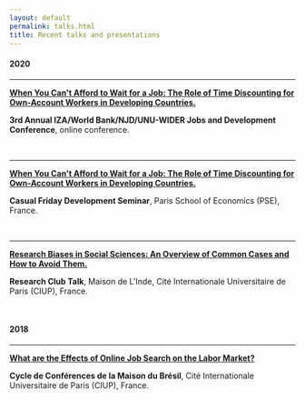 ```yaml
---
layout: default
permalink: talks.html
title: Recent talks and presentations
---
```


#### 2020

<hr>

<b>[When You Can't Afford to Wait for a Job: The Role of Time Discounting for Own-Account Workers in Developing Countries.](../docs/2020_09_03_presentation_oaw_scarelli.pdf)</b>

**3rd Annual IZA/World Bank/NJD/UNU-WIDER Jobs and Development Conference**, online conference.

<br>
<hr>

<b>[When You Can't Afford to Wait for a Job: The Role of Time Discounting for Own-Account Workers in Developing Countries.](../docs/2020_07_17_presentation_oaw_scarelli.pdf)</b>

**Casual Friday Development Seminar**, Paris School of Economics (PSE), France.

<br>
<hr>

<b>[Research Biases in Social Sciences: An Overview of Common Cases and How to Avoid Them.](../docs/2020_03_06_presentation_research_biases.pdf)</b>

**Research Club Talk**, Maison de L'Inde, Cité Internationale Universitaire de Paris (CIUP), France.

<br>

#### 2018

<hr>

<b>[What are the Effects of Online Job Search on the Labor Market?](../docs/2018_07_18_presentation_online_job_search.pdf)</b>

**Cycle de Conférences de la Maison du Brésil**, Cité Internationale Universitaire de Paris (CIUP), France.
